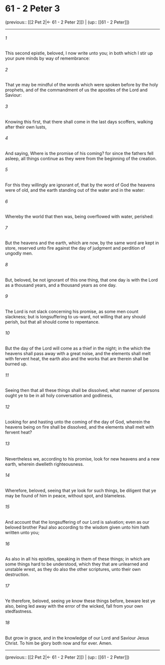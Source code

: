 # 61 - 2 Peter 3

(previous:: [[2 Pet 2|← 61 - 2 Peter 2]]) | (up:: [[61 - 2 Peter]])

***


###### 1 
This second epistle, beloved, I now write unto you; in both which I stir up your pure minds by way of remembrance: 

###### 2 
That ye may be mindful of the words which were spoken before by the holy prophets, and of the commandment of us the apostles of the Lord and Saviour: 

###### 3 
Knowing this first, that there shall come in the last days scoffers, walking after their own lusts, 

###### 4 
And saying, Where is the promise of his coming? for since the fathers fell asleep, all things continue as they were from the beginning of the creation. 

###### 5 
For this they willingly are ignorant of, that by the word of God the heavens were of old, and the earth standing out of the water and in the water: 

###### 6 
Whereby the world that then was, being overflowed with water, perished: 

###### 7 
But the heavens and the earth, which are now, by the same word are kept in store, reserved unto fire against the day of judgment and perdition of ungodly men. 

###### 8 
But, beloved, be not ignorant of this one thing, that one day is with the Lord as a thousand years, and a thousand years as one day. 

###### 9 
The Lord is not slack concerning his promise, as some men count slackness; but is longsuffering to us-ward, not willing that any should perish, but that all should come to repentance. 

###### 10 
But the day of the Lord will come as a thief in the night; in the which the heavens shall pass away with a great noise, and the elements shall melt with fervent heat, the earth also and the works that are therein shall be burned up. 

###### 11 
Seeing then that all these things shall be dissolved, what manner of persons ought ye to be in all holy conversation and godliness, 

###### 12 
Looking for and hasting unto the coming of the day of God, wherein the heavens being on fire shall be dissolved, and the elements shall melt with fervent heat? 

###### 13 
Nevertheless we, according to his promise, look for new heavens and a new earth, wherein dwelleth righteousness. 

###### 14 
Wherefore, beloved, seeing that ye look for such things, be diligent that ye may be found of him in peace, without spot, and blameless. 

###### 15 
And account that the longsuffering of our Lord is salvation; even as our beloved brother Paul also according to the wisdom given unto him hath written unto you; 

###### 16 
As also in all his epistles, speaking in them of these things; in which are some things hard to be understood, which they that are unlearned and unstable wrest, as they do also the other scriptures, unto their own destruction. 

###### 17 
Ye therefore, beloved, seeing ye know these things before, beware lest ye also, being led away with the error of the wicked, fall from your own stedfastness. 

###### 18 
But grow in grace, and in the knowledge of our Lord and Saviour Jesus Christ. To him be glory both now and for ever. Amen.

***

(previous:: [[2 Pet 2|← 61 - 2 Peter 2]]) | (up:: [[61 - 2 Peter]])
